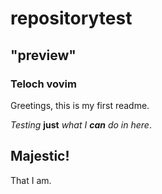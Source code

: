 # repositorytest

## "preview"

### Teloch vovim

Greetings, this is my first readme.

*Testing* **just** _what I **can** do in here_.

## Majestic!

That I am.
